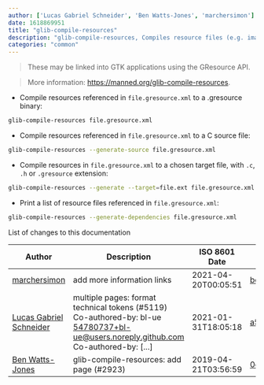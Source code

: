 ```yaml
---
author: ['Lucas Gabriel Schneider', 'Ben Watts-Jones', 'marchersimon']
date: 1618869951
title: "glib-compile-resources"
description: "glib-compile-resources, Compiles resource files (e.g. images) into a binary resource bundle."
categories: "common"
---
```

> These may be linked into GTK applications using the GResource API.

> More information: <https://manned.org/glib-compile-resources>.

- Compile resources referenced in `file.gresource.xml` to a .gresource binary:

```bash
glib-compile-resources file.gresource.xml
```

- Compile resources referenced in `file.gresource.xml` to a C source file:

```bash
glib-compile-resources --generate-source file.gresource.xml
```

- Compile resources in `file.gresource.xml` to a chosen target file, with `.c`, `.h` or `.gresource` extension:

```bash
glib-compile-resources --generate --target=file.ext file.gresource.xml
```

- Print a list of resource files referenced in `file.gresource.xml`:

```bash
glib-compile-resources --generate-dependencies file.gresource.xml
```
List of changes to this documentation


Author | Description | ISO 8601 Date | GitHub link
------|-----|-----|-----
[marchersimon](mailto:marchersimon@zohomail.eu) | add more information links | 2021-04-20T00:05:51 | [bc5d06ed1e1e](https://github.com/tldr-pages/tldr/commit/bc5d06ed1e1e112cfb368a38ae5918ef124cdc22)
[Lucas Gabriel Schneider](mailto:casdpa@gmail.com) | multiple pages: format technical tokens (#5119) Co-authored-by: bl-ue <54780737+bl-ue@users.noreply.github.com> Co-authored-by: [...] | 2021-01-31T18:05:18 | [a5fe31bc47ae](https://github.com/tldr-pages/tldr/commit/a5fe31bc47aece3efa5e66b52b3cf384f27d5d72)
[Ben Watts-Jones](mailto:32929018+benwattsjones@users.noreply.github.com) | glib-compile-resources: add page (#2923) | 2019-04-21T03:56:59 | [0ec75ee9a21f](https://github.com/tldr-pages/tldr/commit/0ec75ee9a21f53d0d366ec64ff653460accb5088)

